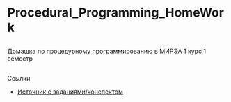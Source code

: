 # Procedural_Programming_HomeWork

##
Домашка по процедурному программированию в МИРЭА 1 курс 1 семестр

##
Ссылки

 - [Источник с заданиями/конспектом](https://lizochekk.jimdofree.com/)
